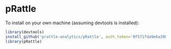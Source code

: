 # pRattle

To install on your own machine (assuming devtools is installed):

```R
library(devtools)
install_github('prattle-analytics/pRattle', auth_token='0f571fda9e6a39b839cbe03e51e9507f57ef4b6a')
library(pRattle)
```